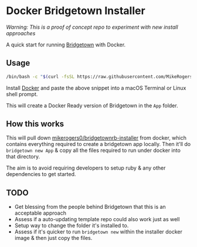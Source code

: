 # Docker Bridgetown Installer

_Warning: This is a proof of concept repo to experiment with new install approaches_

A quick start for running [Bridgetown](https://www.bridgetownrb.com/) with Docker.

## Usage

```bash
/bin/bash -c "$(curl -fsSL https://raw.githubusercontent.com/MikeRogers0/Docker-Bridgetown-Installer/master/installer.sh)"
```

Install [Docker](https://hub.docker.com/editions/community/docker-ce-desktop-mac/) and paste the above snippet into a macOS Terminal or Linux shell prompt.

This will create a Docker Ready version of Bridgetown in the `App` folder.

## How this works

This will pull down [mikerogers0/bridgetownrb-installer](https://hub.docker.com/repository/docker/mikerogers0/bridgetownrb-installer/general) from docker, which contains everything required to create a bridgetown app locally. Then it'll do `bridgetown new App` & copy all the files required to run under docker into that directory.

The aim is to avoid requiring developers to setup ruby & any other dependencies to get started.

## TODO

* Get blessing from the people behind Bridgetown that this is an acceptable approach
* Assess if a auto-updating template repo could also work just as well
* Setup way to change the folder it's installed to.
* Assess if it's quicker to run `bridgetown new` within the installer docker image & then just copy the files.
